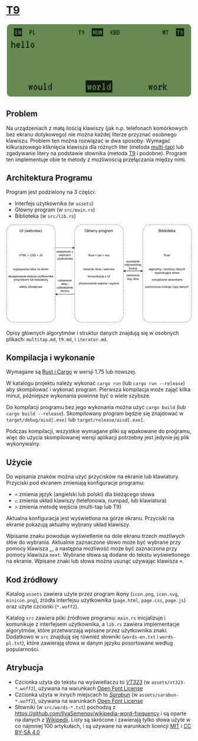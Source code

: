 # [T9](https://en.wikipedia.org/wiki/T9_(predictive_text))

![ekran aplikacji](./display.png)

## Problem

Na urządzeniach z małą ilością klawiszy (jak n.p. telefonach komórkowych bez ekranu dotykowego) nie można każdej literze przyznać osobnego klawiszu. Problem ten można rozwiązać w dwa sposoby: Wymagać kilkurazowego kliknięcia klawisza dla różnych liter (metoda [multi-tap](https://en.wikipedia.org/wiki/Multi-tap)) lub zgadywanie litery na podstawie słownika (metoda [T9](https://en.wikipedia.org/wiki/T9_(predictive_text)) i podobne). Program ten implementuje obie te metody z możliwością przełączania między nimi.

## Architektura Programu

Program jest podzielony na 3 części:

- Interfejs użytkownika (w `assets`)
- Główny program (w `src/main.rs`)
- Biblioteka (w `src/lib.rs`)

![diagram programu](./diagram.svg)

Opisy głównych algorytmów i struktur danych znajdują się w osobnych plikach: `multitap.md`, `t9.md`, i `iterator.md`.

## Kompilacja i wykonanie

Wymagane są [Rust i Cargo](https://rustup.rs) w wersji 1.75 lub nowszej.

W katalogu projektu należy wykonać `cargo run` (lub `cargo run --release`) aby skompilować i wykonać program. Pierwsza kompilacja może zająć kilka minut, późniejsze wykonania powinne być o wiele szybsze.

Do kompilacji programu bez jego wykonania można użyć `cargo build` (lub `cargo build --release`). Skompilowany program będzie się znajdować w `target/debug/aisd[.exe]` lub `target/release/aisd[.exe]`.

Podczas kompilacji, wszystkie wymagane pliki są wpakowane do programu, więc do użycia skompilowanej wersji aplikacji potrzebny jest jedynie jej plik wykonywalny.

## Użycie

Do wpisania znaków można użyć przycisków na ekranie lub klawiatury. Przyciski pod ekranem zmieniają konfiguracje programu:

- `<` zmienia język (angielski lub polski) dla bieżącego słowa
- `◻` zmienia układ klawiszy (telefonowa, numpad, lub klawiatura)
- `>` zmienia metodę wejścia (multi-tap lub T9)

Aktualna konfiguracja jest wyświetlona na górze ekranu.
Przyciski na ekranie pokazują aktualny wybrany układ klawiszy.

Wpisanie znaku powoduje wyświetlenie na dole ekranu trzech możliwych słów do wybrania.
Aktualnie zaznaczone słowo może być wybrane przy pomocy klawisza `␣`, a następna możliwość może być zaznaczona przy pomocy klawisza `next`.
Wybrane słowa są dodane do tekstu wyświetlonego na ekranie.
Wpisane znaki lub słowa można usunąć używając klawisza `⌫`.

## Kod źródłowy

Katalog `assets` zawiera użyte przez program ikony (`icon.png`, `icon.svg`, `minicon.png`), źródła interfejsu użytkownika (`page.html`, `page.css`, `page.js`) oraz użyte czcionki (`*.woff2`).

Katalog `src` zawiera pliki źródłowe programu: `main.rs` inicjalizuje i komunikuje z interfejsem użytkownika, a `lib.rs` zawiera implementacje algorytmów, które przetwarzają wpisane przez użytkownika znaki. Dodatkowo w `src` znajdują się również słowniki (`words-en.txt` i `words-pl.txt`), które zawierają słowa w danym języku posortowane według popularności.

## Atrybucja

- Czcionka użyta do tekstu na wyświetlaczu to [*VT323*](https://fonts.google.com/specimen/VT323) (w `assets/vt323-*.woff2`), używana na warunkach [Open Font License](https://scripts.sil.org/cms/scripts/page.php?site_id=nrsi&id=OFL)
- Czcionka użyta w innych miejscach to [*Sarabun*](https://fonts.google.com/specimen/Sarabun) (w `assets/sarabun-*.woff2`), używana na warunkach [Open Font License](https://scripts.sil.org/cms/scripts/page.php?site_id=nrsi&id=OFL)
- Słowniki (w `src/words-*.txt`) pochodzą z <https://github.com/IlyaSemenov/wikipedia-word-frequency> i są oparte na danych z [Wikipedii](https://wikipedia.org). Listy są skrócone i zawierają tylko słowa użyte w co najmniej 100 artykułach, i są używane na warunkach licencji [MIT](https://github.com/IlyaSemenov/wikipedia-word-frequency/blob/3354c90d8cc1b4f53f4b57479d15da26d303fc69/LICENSE) i [CC BY-SA 4.0](https://creativecommons.org/licenses/by-sa/4.0/deed.pl)
